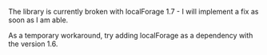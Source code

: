 The library is currently broken with localForage 1.7 - I will implement a fix as soon as I am able.

As a temporary workaround, try adding localForage as a dependency with the version 1.6.
